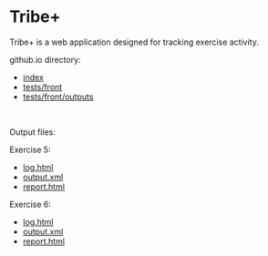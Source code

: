 # Tribe+

Tribe+ is a web application designed for tracking exercise activity.

github.io directory:
- [index](.)
- [tests/front](./tests/front)
- [tests/front/outputs](./tests/front/outputs/)

<br>

Output files:

Exercise 5:
- [log.html](tehtava_5_log.html)
- [output.xml](tehtava_5_output.xml)
- [report.html](tehtava_5_report.html)

Exercise 6:
- [log.html](tehtava_6_log.html)
- [output.xml](tehtava_6_output.xml)
- [report.html](tehtava_6_report.html)